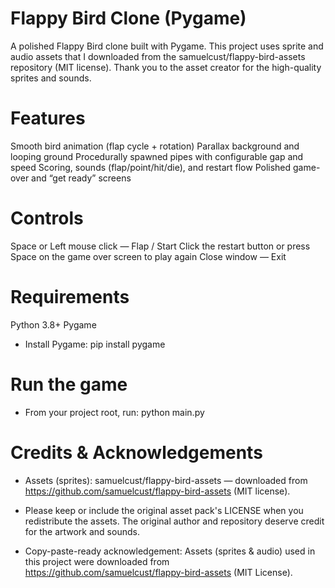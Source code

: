 # Flappy Bird Clone (Pygame)

A polished Flappy Bird clone built with Pygame.
This project uses sprite and audio assets that I downloaded from the samuelcust/flappy-bird-assets repository (MIT license). Thank you to the asset creator for the high-quality sprites and sounds.

# Features
Smooth bird animation (flap cycle + rotation)
Parallax background and looping ground
Procedurally spawned pipes with configurable gap and speed
Scoring, sounds (flap/point/hit/die), and restart flow
Polished game-over and “get ready” screens

# Controls
Space or Left mouse click — Flap / Start
Click the restart button or press Space on the game over screen to play again
Close window — Exit

# Requirements
Python 3.8+
Pygame

- Install Pygame:
pip install pygame

# Run the game
- From your project root, run:
python main.py

# Credits & Acknowledgements
- Assets (sprites): samuelcust/flappy-bird-assets — downloaded from https://github.com/samuelcust/flappy-bird-assets (MIT license).

- Please keep or include the original asset pack's LICENSE when you redistribute the assets. The original author and repository deserve credit for the artwork and sounds.
- Copy-paste-ready acknowledgement:
Assets (sprites & audio) used in this project were downloaded from
https://github.com/samuelcust/flappy-bird-assets (MIT License). 
